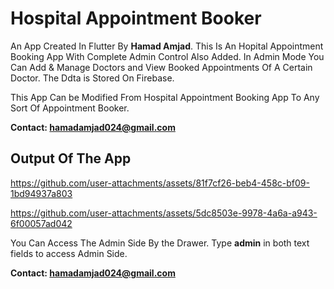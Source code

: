 # Hospital Appointment Booker

An App Created In Flutter By **Hamad Amjad**.
This Is An Hopital Appointment Booking App With Complete Admin Control Also Added.
In Admin Mode You Can Add & Manage Doctors and View Booked Appointments Of A Certain Doctor.
The Ddta is Stored On Firebase.

This App Can be Modified From Hospital Appointment Booking App To Any Sort Of Appointment Booker.


**Contact: hamadamjad024@gmail.com**



## Output Of The App 
https://github.com/user-attachments/assets/81f7cf26-beb4-458c-bf09-1bd94937a803

https://github.com/user-attachments/assets/5dc8503e-9978-4a6a-a943-6f00057ad042

You Can Access The Admin Side By the Drawer.
Type **admin** in both text fields to access Admin Side.

**Contact: hamadamjad024@gmail.com**
